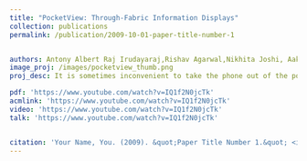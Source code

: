 ```yaml
---
title: "PocketView: Through-Fabric Information Displays"
collection: publications
permalink: /publication/2009-10-01-paper-title-number-1


authors: Antony Albert Raj Irudayaraj,Rishav Agarwal,Nikhita Joshi, Aakar Gupta, Omid Abari, Daniel Vogel
image_proj: /images/pocketview_thumb.png
proj_desc: It is sometimes inconvenient to take the phone out of the pocket to view information from the phone. This retrieval process can be cumbersome when holding a shopping bag and potentially dangerous while biking. So, we explore the idea of directly viewing information through the fabric of a pocket using low-resolution bright LED matrix displays.

pdf: 'https://www.youtube.com/watch?v=IQ1f2N0jcTk'
acmlink: 'https://www.youtube.com/watch?v=IQ1f2N0jcTk'
video: 'https://www.youtube.com/watch?v=IQ1f2N0jcTk'
talk: 'https://www.youtube.com/watch?v=IQ1f2N0jcTk'


citation: 'Your Name, You. (2009). &quot;Paper Title Number 1.&quot; <i>Journal 1</i>. 1(1).'
---
```





